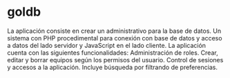 # goldb
La aplicación consiste en crear un administrativo para la base de datos.
Un sistema con PHP procedimental para conexión con base de datos y acceso a datos del lado servidor y JavaScript en el lado cliente.
La aplicación cuenta con las siguientes funcionalidades:
Administración de roles.
Crear, editar y borrar equipos según los permisos del usuario.
Control de sesiones y accesos a la aplicación.
Incluye búsqueda por filtrando de preferencias.
